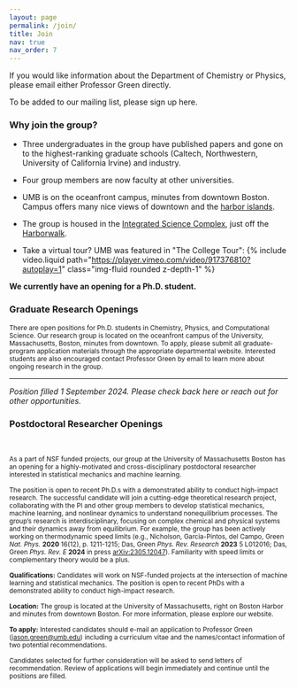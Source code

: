 ```yaml
---
layout: page
permalink: /join/
title: Join
nav: true
nav_order: 7
---
```


If you would like information about the Department of Chemistry or Physics, please email either Professor Green directly. 

To be added to our mailing list, please sign up here.

### Why join the group?

- Three undergraduates in the group have published papers and gone on to the highest-ranking graduate schools (Caltech, Northwestern, University of California Irvine) and industry.

- Four group members are now faculty at other universities.

- UMB is on the oceanfront campus, minutes from downtown Boston. Campus offers many nice views of downtown and the <a href="https://www.bostonharborislands.org/">harbor islands</a>.

- The group is housed in the <a href="https://www.umb.edu/campus-planning/projects/integrated-sciences-complex/">Integrated Science Complex</a>, just off the <a href="https://www.umb.edu/campus-planning/projects/harborwalk/">Harborwalk</a>.

- Take a virtual tour? UMB was featured in "The College Tour":
{% include video.liquid path="https://player.vimeo.com/video/917376810?autoplay=1" class="img-fluid rounded z-depth-1" %}
<!--<div class="caption">
    UMB episode of <a href="https://www.thecollegetour.com/">The College Tour</a>.
</div>-->

**We currently have an opening for a Ph.D. student.**

### Graduate Research Openings

<small>There are open positions for Ph.D. students in Chemistry, Physics, and Computational Science. Our research group is located on the oceanfront campus of the University, Massachusetts, Boston, minutes from downtown. To apply, please submit all graduate-program application materials through the appropriate departmental website. Interested students are also encouraged contact Professor Green by email to learn more about ongoing research in the group.</small>

---

_Position filled 1 September 2024. Please check back here or reach out for other opportunities._

### Postdoctoral Researcher Openings
<br>

<small>As a part of NSF funded projects, our group at the University of Massachusetts Boston has an opening for a highly-motivated and cross-disciplinary postdoctoral researcher interested in statistical mechanics and machine learning.</small>

<small>The position is open to recent Ph.D.s with a demonstrated ability to conduct high-impact research. The successful candidate will join a cutting-edge theoretical research project, collaborating with the PI and other group members to develop statistical mechanics, machine learning, and nonlinear dynamics to understand nonequilibrium processes. The group’s research is interdisciplinary, focusing on complex chemical and physical systems and their dynamics away from equilibrium. For example, the group has been actively working on thermodynamic speed limits (e.g., Nicholson, García-Pintos, del Campo, Green _Nat. Phys._ **2020** 16(12), p. 1211-1215; Das, Green _Phys. Rev. Research_ **2023** 5 L012016; Das, Green _Phys. Rev. E_ **2024** in press <a href="https://doi.org/10.48550/arXiv.2305.12047">arXiv:2305.12047</a>). Familiarity with speed limits or complementary theory would be a plus.</small>

<small>**Qualifications:** Candidates will work on NSF-funded projects at the intersection of machine learning and statistical mechanics. The position is open to recent PhDs with a demonstrated ability to conduct high-impact research.</small>

<small>**Location:** The group is located at the University of Massachusetts, right on Boston Harbor and minutes from downtown Boston. For more information, please explore our website.</small>

<small>**To apply:** Interested candidates should e-mail an application to Professor Green (jason.green@umb.edu) including a curriculum vitae and the names/contact information of two potential recommendations.</small>

<small>Candidates selected for further consideration will be asked to send letters of recommendation. Review of applications will begin immediately and continue until the positions are filled.</small>
